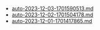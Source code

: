* [auto-2023-12-03-1701590513.md](/docs/202312/auto-2023-12-03-1701590513.md)
* [auto-2023-12-02-1701504178.md](/docs/202312/auto-2023-12-02-1701504178.md)
* [auto-2023-12-01-1701417865.md](/docs/202312/auto-2023-12-01-1701417865.md)
